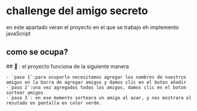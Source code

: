 <h1 aling="center"> 
  challenge del amigo  secreto  </h1>
<p>
  en este apartado veran el proyecto en el que se trabajo eh implemento javaScript
</p>
<h2>
  como se ocupa?
</h2>
<p>
  ## 🔨 : el proyecto funciona de la siguiente manera 
  
    - `paso 1`:para ocuparlo necesitamos agregar los nombres de nuestros amigos en la barra de agregar amigos y damos clic en el boton añadir 
    -`paso 2`:una vez agregados todos los amigos, damos clic en el boton sortear amigos 
    -`paso 3`: en ese momento sorteara un amigo al azar, y nos mostrara el resutado en pantalla en color verde.
    
  </u1> 
</p>
